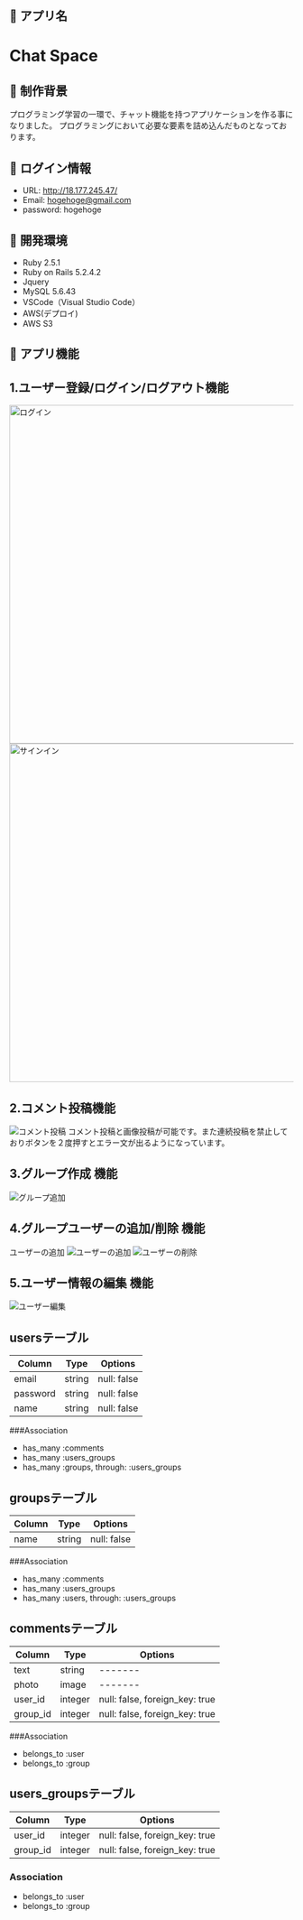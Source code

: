 ## 📗 アプリ名
Chat Space
====

## 📗 制作背景
プログラミング学習の一環で、チャット機能を持つアプリケーションを作る事になりました。
プログラミングにおいて必要な要素を詰め込んだものとなっております。

## 📗 ログイン情報
- URL: http://18.177.245.47/
- Email: hogehoge@gmail.com
- password: hogehoge

## 📗 開発環境
- Ruby 2.5.1
- Ruby on Rails 5.2.4.2
- Jquery 
- MySQL 5.6.43
- VSCode（Visual Studio Code）
- AWS(デプロイ)
- AWS S3

## 📗 アプリ機能
## 1.ユーザー登録/ログイン/ログアウト機能
<img width="600" alt="ログイン" src="https://user-images.githubusercontent.com/58423182/83343099-30763680-a331-11ea-8129-7bf628593211.png">
<img width="600" alt="サインイン" src="https://user-images.githubusercontent.com/58423182/83343102-31a76380-a331-11ea-8222-c214e9dfc646.png">

## 2.コメント投稿機能
![コメント投稿](https://user-images.githubusercontent.com/58423182/83369747-3daa2880-a3f8-11ea-8882-47378cbe66a3.gif)
コメント投稿と画像投稿が可能です。また連続投稿を禁止しておりボタンを２度押すとエラー文が出るようになっています。
## 3.グループ作成 機能
![グループ追加](https://user-images.githubusercontent.com/58423182/83375083-b618e580-a408-11ea-92bd-13394a903d6f.gif)

## 4.グループユーザーの追加/削除 機能
ユーザーの追加
![ユーザーの追加](https://user-images.githubusercontent.com/58423182/83374512-cc25a680-a406-11ea-846d-8ecd7568b5e9.gif)
![ユーザーの削除](https://user-images.githubusercontent.com/58423182/83374607-1a3aaa00-a407-11ea-9f7a-66a5aebbcc72.gif)
## 5.ユーザー情報の編集 機能
![ユーザー編集](https://user-images.githubusercontent.com/58423182/83374978-53bfe500-a408-11ea-8e02-168f679940af.gif)

## usersテーブル

|Column|Type|Options|
|------|----|-------|
|email|string|null: false|
|password|string|null: false|
|name|string|null: false|

###Association
- has_many :comments
- has_many :users_groups
- has_many :groups, through: :users_groups

## groupsテーブル
Column|Type|Options|
|------|----|-------|
|name|string|null: false|


###Association
- has_many :comments
- has_many :users_groups
- has_many :users, through: :users_groups

## commentsテーブル
Column|Type|Options|
|------|----|-------|
|text|string|-------|
|photo|image|-------|
|user_id|integer|null: false, foreign_key: true|
|group_id|integer|null: false, foreign_key: true|

###Association
- belongs_to :user
- belongs_to :group

## users_groupsテーブル
|Column|Type|Options|
|------|----|-------|
|user_id|integer|null: false, foreign_key: true|
|group_id|integer|null: false, foreign_key: true|
### Association
- belongs_to :user
- belongs_to :group


